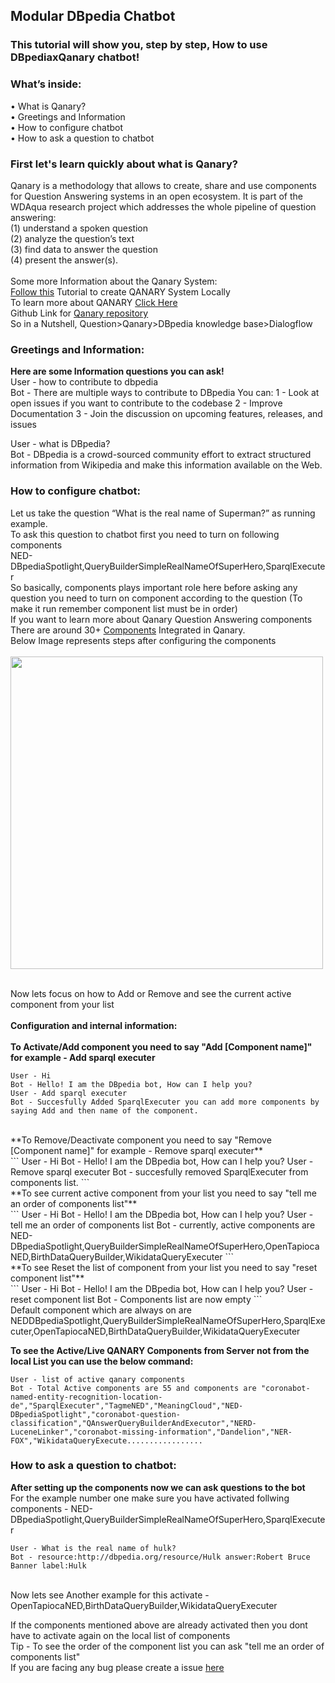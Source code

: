 ## Modular DBpedia Chatbot
### This tutorial will show you, step by step, How to use DBpediaxQanary chatbot!
### What’s inside: <br />
<span>&#8226;</span> What is Qanary? <br />
<span>&#8226;</span> Greetings and Information <br />
<span>&#8226;</span> How to configure chatbot <br />
<span>&#8226;</span> How to ask a question to chatbot<br />
### First let's learn quickly about what is Qanary?
Qanary is a methodology that allows to create, share and use components for Question Answering systems in an open ecosystem. It is part of the WDAqua research project which addresses the whole pipeline of question answering: <br />
(1) understand a spoken question <br />
(2) analyze the question’s text <br />
(3) find data to answer the question <br />
(4) present the answer(s).
<br />
<br />
Some more Information about the Qanary System:<br />
[Follow this](https://github.com/WDAqua/Qanary) Tutorial to create QANARY System Locally 
<br />
To learn more about QANARY [Click Here](https://github.com/WDAqua/Qanary/wiki/What-is-Qanary%3F) <br />
Github Link for [Qanary repository](https://github.com/WDAqua/Qanary) <br />
So in a Nutshell, Question>Qanary>DBpedia knowledge base>Dialogflow
<br />
### Greetings and Information: <br />
**Here are some Information questions you can ask!**
<br />
User - how to contribute to dbpedia <br />
Bot - There are multiple ways to contribute to DBpedia You can: 1 - Look at open issues if you want to contribute to the codebase 2 - Improve Documentation 3 - Join the discussion on upcoming features, releases, and issues

User - what is DBpedia? <br />
Bot - DBpedia is a crowd-sourced community effort to extract structured information from Wikipedia and make this information available on the Web. <br />


### How to configure chatbot:<br />
Let us take the question “What is the real name of Superman?” as running example. <br /> To ask this question to chatbot first you need to turn on following components  <br /> NED-DBpediaSpotlight,QueryBuilderSimpleRealNameOfSuperHero,SparqlExecuter
<br />
So basically, components plays important role here before asking any question you need to turn on component according to the question (To make it run remember component list must be in order) 
<br />
If you want to learn more about Qanary Question Answering components There are around 30+ [Components](https://github.com/WDAqua/Qanary-question-answering-components) Integrated in Qanary.   <br />
Below Image represents steps after configuring the components  
<br />
<img src="https://imgur.com/U3PcKwR.png" height="500" width="500"> <br /> <br />

Now lets focus on how to Add or Remove and see the current active component from your list <br />  
**Configuration and internal information:** <br /> <br />
**To Activate/Add component you need to say "Add [Component name]" for example - Add sparql executer** <br /> 

```
User - Hi  
Bot - Hello! I am the DBpedia bot, How can I help you?  
User - Add sparql executer 
Bot - Succesfully Added SparqlExecuter you can add more components by saying Add and then name of the component.  
```
<br />
**To Remove/Deactivate component you need to say "Remove [Component name]" for example - Remove sparql executer** <br />
```
User - Hi  
Bot - Hello! I am the DBpedia bot, How can I help you?  
User - Remove sparql executer  
Bot - succesfully removed SparqlExecuter from components list. 
```
<br />
**To see current active component from your list you need to say "tell me an order of components list"** <br />
```
User - Hi 
Bot - Hello! I am the DBpedia bot, How can I help you?  
User - tell me an order of components list  
Bot - currently, active components are NED-DBpediaSpotlight,QueryBuilderSimpleRealNameOfSuperHero,OpenTapiocaNED,BirthDataQueryBuilder,WikidataQueryExecuter  
```
<br />
**To see Reset the list of component from your list you need to say "reset component list"** <br />
```
User - Hi  
Bot - Hello! I am the DBpedia bot, How can I help you?  
User - reset component list 
Bot - Components list are now empty  
```
<br />
Default component which are always on are NEDDBpediaSpotlight,QueryBuilderSimpleRealNameOfSuperHero,SparqlExecuter,OpenTapiocaNED,BirthDataQueryBuilder,WikidataQueryExecuter <br />

**To see the Active/Live QANARY Components from Server not from the local List you can use the below command:** <br />
```
User - list of active qanary components  
Bot - Total Active components are 55 and components are "coronabot-named-entity-recognition-location-de","SparqlExecuter","TagmeNED","MeaningCloud","NED-DBpediaSpotlight","coronabot-question-classification","QAnswerQueryBuilderAndExecutor","NERD-LuceneLinker","coronabot-missing-information","Dandelion","NER-FOX","WikidataQueryExecute.................
```

### How to ask a question to chatbot:  <br />

**After setting up the components now we can ask questions to the bot** <br />
For the example number one make sure you have activated follwing components - NED-DBpediaSpotlight,QueryBuilderSimpleRealNameOfSuperHero,SparqlExecuter 
<br />
```
User - What is the real name of hulk? 
Bot - resource:http://dbpedia.org/resource/Hulk answer:Robert Bruce Banner label:Hulk  
```
<br />
Now lets see Another example for this activate - OpenTapiocaNED,BirthDataQueryBuilder,WikidataQueryExecuter 
<br />

If the components mentioned above are already activated then you dont have to activate again on the local list of components 
<br />
Tip - To see the order of the component list you can ask "tell me an order of components list"
<br />
If you are facing any bug please create a issue [here](https://github.com/dbpedia/chatbot-ng)
